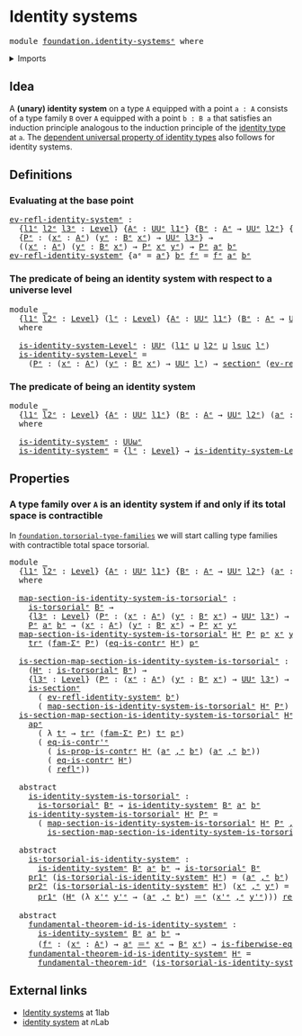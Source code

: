 # Identity systems

<pre class="Agda"><a id="29" class="Keyword">module</a> <a id="36" href="foundation.identity-systems%25E1%25B5%2589.html" class="Module">foundation.identity-systemsᵉ</a> <a id="65" class="Keyword">where</a>
</pre>
<details><summary>Imports</summary>

<pre class="Agda"><a id="121" class="Keyword">open</a> <a id="126" class="Keyword">import</a> <a id="133" href="foundation.action-on-identifications-functions%25E1%25B5%2589.html" class="Module">foundation.action-on-identifications-functionsᵉ</a>
<a id="181" class="Keyword">open</a> <a id="186" class="Keyword">import</a> <a id="193" href="foundation.dependent-pair-types%25E1%25B5%2589.html" class="Module">foundation.dependent-pair-typesᵉ</a>
<a id="226" class="Keyword">open</a> <a id="231" class="Keyword">import</a> <a id="238" href="foundation.function-extensionality%25E1%25B5%2589.html" class="Module">foundation.function-extensionalityᵉ</a>
<a id="274" class="Keyword">open</a> <a id="279" class="Keyword">import</a> <a id="286" href="foundation.fundamental-theorem-of-identity-types%25E1%25B5%2589.html" class="Module">foundation.fundamental-theorem-of-identity-typesᵉ</a>
<a id="336" class="Keyword">open</a> <a id="341" class="Keyword">import</a> <a id="348" href="foundation.universe-levels%25E1%25B5%2589.html" class="Module">foundation.universe-levelsᵉ</a>

<a id="377" class="Keyword">open</a> <a id="382" class="Keyword">import</a> <a id="389" href="foundation-core.contractible-types%25E1%25B5%2589.html" class="Module">foundation-core.contractible-typesᵉ</a>
<a id="425" class="Keyword">open</a> <a id="430" class="Keyword">import</a> <a id="437" href="foundation-core.families-of-equivalences%25E1%25B5%2589.html" class="Module">foundation-core.families-of-equivalencesᵉ</a>
<a id="479" class="Keyword">open</a> <a id="484" class="Keyword">import</a> <a id="491" href="foundation-core.function-types%25E1%25B5%2589.html" class="Module">foundation-core.function-typesᵉ</a>
<a id="523" class="Keyword">open</a> <a id="528" class="Keyword">import</a> <a id="535" href="foundation-core.functoriality-dependent-pair-types%25E1%25B5%2589.html" class="Module">foundation-core.functoriality-dependent-pair-typesᵉ</a>
<a id="587" class="Keyword">open</a> <a id="592" class="Keyword">import</a> <a id="599" href="foundation-core.identity-types%25E1%25B5%2589.html" class="Module">foundation-core.identity-typesᵉ</a>
<a id="631" class="Keyword">open</a> <a id="636" class="Keyword">import</a> <a id="643" href="foundation-core.propositions%25E1%25B5%2589.html" class="Module">foundation-core.propositionsᵉ</a>
<a id="673" class="Keyword">open</a> <a id="678" class="Keyword">import</a> <a id="685" href="foundation-core.retractions%25E1%25B5%2589.html" class="Module">foundation-core.retractionsᵉ</a>
<a id="714" class="Keyword">open</a> <a id="719" class="Keyword">import</a> <a id="726" href="foundation-core.sections%25E1%25B5%2589.html" class="Module">foundation-core.sectionsᵉ</a>
<a id="752" class="Keyword">open</a> <a id="757" class="Keyword">import</a> <a id="764" href="foundation-core.torsorial-type-families%25E1%25B5%2589.html" class="Module">foundation-core.torsorial-type-familiesᵉ</a>
<a id="805" class="Keyword">open</a> <a id="810" class="Keyword">import</a> <a id="817" href="foundation-core.transport-along-identifications%25E1%25B5%2589.html" class="Module">foundation-core.transport-along-identificationsᵉ</a>
</pre>
</details>

## Idea

A **(unary) identity system** on a type `A` equipped with a point `a : A`
consists of a type family `B` over `A` equipped with a point `b : B a` that
satisfies an induction principle analogous to the induction principle of the
[identity type](foundation.identity-types.md) at `a`. The
[dependent universal property of identity types](foundation.universal-property-identity-types.md)
also follows for identity systems.

## Definitions

### Evaluating at the base point

<pre class="Agda"><a id="ev-refl-identity-systemᵉ"></a><a id="1369" href="foundation.identity-systems%25E1%25B5%2589.html#1369" class="Function">ev-refl-identity-systemᵉ</a> <a id="1394" class="Symbol">:</a>
  <a id="1398" class="Symbol">{</a><a id="1399" href="foundation.identity-systems%25E1%25B5%2589.html#1399" class="Bound">l1ᵉ</a> <a id="1403" href="foundation.identity-systems%25E1%25B5%2589.html#1403" class="Bound">l2ᵉ</a> <a id="1407" href="foundation.identity-systems%25E1%25B5%2589.html#1407" class="Bound">l3ᵉ</a> <a id="1411" class="Symbol">:</a> <a id="1413" href="Agda.Primitive.html#742" class="Postulate">Level</a><a id="1418" class="Symbol">}</a> <a id="1420" class="Symbol">{</a><a id="1421" href="foundation.identity-systems%25E1%25B5%2589.html#1421" class="Bound">Aᵉ</a> <a id="1424" class="Symbol">:</a> <a id="1426" href="Agda.Primitive.html#429" class="Primitive">UUᵉ</a> <a id="1430" href="foundation.identity-systems%25E1%25B5%2589.html#1399" class="Bound">l1ᵉ</a><a id="1433" class="Symbol">}</a> <a id="1435" class="Symbol">{</a><a id="1436" href="foundation.identity-systems%25E1%25B5%2589.html#1436" class="Bound">Bᵉ</a> <a id="1439" class="Symbol">:</a> <a id="1441" href="foundation.identity-systems%25E1%25B5%2589.html#1421" class="Bound">Aᵉ</a> <a id="1444" class="Symbol">→</a> <a id="1446" href="Agda.Primitive.html#429" class="Primitive">UUᵉ</a> <a id="1450" href="foundation.identity-systems%25E1%25B5%2589.html#1403" class="Bound">l2ᵉ</a><a id="1453" class="Symbol">}</a> <a id="1455" class="Symbol">{</a><a id="1456" href="foundation.identity-systems%25E1%25B5%2589.html#1456" class="Bound">aᵉ</a> <a id="1459" class="Symbol">:</a> <a id="1461" href="foundation.identity-systems%25E1%25B5%2589.html#1421" class="Bound">Aᵉ</a><a id="1463" class="Symbol">}</a> <a id="1465" class="Symbol">(</a><a id="1466" href="foundation.identity-systems%25E1%25B5%2589.html#1466" class="Bound">bᵉ</a> <a id="1469" class="Symbol">:</a> <a id="1471" href="foundation.identity-systems%25E1%25B5%2589.html#1436" class="Bound">Bᵉ</a> <a id="1474" href="foundation.identity-systems%25E1%25B5%2589.html#1456" class="Bound">aᵉ</a><a id="1476" class="Symbol">)</a>
  <a id="1480" class="Symbol">{</a><a id="1481" href="foundation.identity-systems%25E1%25B5%2589.html#1481" class="Bound">Pᵉ</a> <a id="1484" class="Symbol">:</a> <a id="1486" class="Symbol">(</a><a id="1487" href="foundation.identity-systems%25E1%25B5%2589.html#1487" class="Bound">xᵉ</a> <a id="1490" class="Symbol">:</a> <a id="1492" href="foundation.identity-systems%25E1%25B5%2589.html#1421" class="Bound">Aᵉ</a><a id="1494" class="Symbol">)</a> <a id="1496" class="Symbol">(</a><a id="1497" href="foundation.identity-systems%25E1%25B5%2589.html#1497" class="Bound">yᵉ</a> <a id="1500" class="Symbol">:</a> <a id="1502" href="foundation.identity-systems%25E1%25B5%2589.html#1436" class="Bound">Bᵉ</a> <a id="1505" href="foundation.identity-systems%25E1%25B5%2589.html#1487" class="Bound">xᵉ</a><a id="1507" class="Symbol">)</a> <a id="1509" class="Symbol">→</a> <a id="1511" href="Agda.Primitive.html#429" class="Primitive">UUᵉ</a> <a id="1515" href="foundation.identity-systems%25E1%25B5%2589.html#1407" class="Bound">l3ᵉ</a><a id="1518" class="Symbol">}</a> <a id="1520" class="Symbol">→</a>
  <a id="1524" class="Symbol">((</a><a id="1526" href="foundation.identity-systems%25E1%25B5%2589.html#1526" class="Bound">xᵉ</a> <a id="1529" class="Symbol">:</a> <a id="1531" href="foundation.identity-systems%25E1%25B5%2589.html#1421" class="Bound">Aᵉ</a><a id="1533" class="Symbol">)</a> <a id="1535" class="Symbol">(</a><a id="1536" href="foundation.identity-systems%25E1%25B5%2589.html#1536" class="Bound">yᵉ</a> <a id="1539" class="Symbol">:</a> <a id="1541" href="foundation.identity-systems%25E1%25B5%2589.html#1436" class="Bound">Bᵉ</a> <a id="1544" href="foundation.identity-systems%25E1%25B5%2589.html#1526" class="Bound">xᵉ</a><a id="1546" class="Symbol">)</a> <a id="1548" class="Symbol">→</a> <a id="1550" href="foundation.identity-systems%25E1%25B5%2589.html#1481" class="Bound">Pᵉ</a> <a id="1553" href="foundation.identity-systems%25E1%25B5%2589.html#1526" class="Bound">xᵉ</a> <a id="1556" href="foundation.identity-systems%25E1%25B5%2589.html#1536" class="Bound">yᵉ</a><a id="1558" class="Symbol">)</a> <a id="1560" class="Symbol">→</a> <a id="1562" href="foundation.identity-systems%25E1%25B5%2589.html#1481" class="Bound">Pᵉ</a> <a id="1565" href="foundation.identity-systems%25E1%25B5%2589.html#1456" class="Bound">aᵉ</a> <a id="1568" href="foundation.identity-systems%25E1%25B5%2589.html#1466" class="Bound">bᵉ</a>
<a id="1571" href="foundation.identity-systems%25E1%25B5%2589.html#1369" class="Function">ev-refl-identity-systemᵉ</a> <a id="1596" class="Symbol">{</a><a id="1597" class="Argument">aᵉ</a> <a id="1600" class="Symbol">=</a> <a id="1602" href="foundation.identity-systems%25E1%25B5%2589.html#1602" class="Bound">aᵉ</a><a id="1604" class="Symbol">}</a> <a id="1606" href="foundation.identity-systems%25E1%25B5%2589.html#1606" class="Bound">bᵉ</a> <a id="1609" href="foundation.identity-systems%25E1%25B5%2589.html#1609" class="Bound">fᵉ</a> <a id="1612" class="Symbol">=</a> <a id="1614" href="foundation.identity-systems%25E1%25B5%2589.html#1609" class="Bound">fᵉ</a> <a id="1617" href="foundation.identity-systems%25E1%25B5%2589.html#1602" class="Bound">aᵉ</a> <a id="1620" href="foundation.identity-systems%25E1%25B5%2589.html#1606" class="Bound">bᵉ</a>
</pre>
### The predicate of being an identity system with respect to a universe level

<pre class="Agda"><a id="1716" class="Keyword">module</a> <a id="1723" href="foundation.identity-systems%25E1%25B5%2589.html#1723" class="Module">_</a>
  <a id="1727" class="Symbol">{</a><a id="1728" href="foundation.identity-systems%25E1%25B5%2589.html#1728" class="Bound">l1ᵉ</a> <a id="1732" href="foundation.identity-systems%25E1%25B5%2589.html#1732" class="Bound">l2ᵉ</a> <a id="1736" class="Symbol">:</a> <a id="1738" href="Agda.Primitive.html#742" class="Postulate">Level</a><a id="1743" class="Symbol">}</a> <a id="1745" class="Symbol">(</a><a id="1746" href="foundation.identity-systems%25E1%25B5%2589.html#1746" class="Bound">lᵉ</a> <a id="1749" class="Symbol">:</a> <a id="1751" href="Agda.Primitive.html#742" class="Postulate">Level</a><a id="1756" class="Symbol">)</a> <a id="1758" class="Symbol">{</a><a id="1759" href="foundation.identity-systems%25E1%25B5%2589.html#1759" class="Bound">Aᵉ</a> <a id="1762" class="Symbol">:</a> <a id="1764" href="Agda.Primitive.html#429" class="Primitive">UUᵉ</a> <a id="1768" href="foundation.identity-systems%25E1%25B5%2589.html#1728" class="Bound">l1ᵉ</a><a id="1771" class="Symbol">}</a> <a id="1773" class="Symbol">(</a><a id="1774" href="foundation.identity-systems%25E1%25B5%2589.html#1774" class="Bound">Bᵉ</a> <a id="1777" class="Symbol">:</a> <a id="1779" href="foundation.identity-systems%25E1%25B5%2589.html#1759" class="Bound">Aᵉ</a> <a id="1782" class="Symbol">→</a> <a id="1784" href="Agda.Primitive.html#429" class="Primitive">UUᵉ</a> <a id="1788" href="foundation.identity-systems%25E1%25B5%2589.html#1732" class="Bound">l2ᵉ</a><a id="1791" class="Symbol">)</a> <a id="1793" class="Symbol">(</a><a id="1794" href="foundation.identity-systems%25E1%25B5%2589.html#1794" class="Bound">aᵉ</a> <a id="1797" class="Symbol">:</a> <a id="1799" href="foundation.identity-systems%25E1%25B5%2589.html#1759" class="Bound">Aᵉ</a><a id="1801" class="Symbol">)</a> <a id="1803" class="Symbol">(</a><a id="1804" href="foundation.identity-systems%25E1%25B5%2589.html#1804" class="Bound">bᵉ</a> <a id="1807" class="Symbol">:</a> <a id="1809" href="foundation.identity-systems%25E1%25B5%2589.html#1774" class="Bound">Bᵉ</a> <a id="1812" href="foundation.identity-systems%25E1%25B5%2589.html#1794" class="Bound">aᵉ</a><a id="1814" class="Symbol">)</a>
  <a id="1818" class="Keyword">where</a>

  <a id="1827" href="foundation.identity-systems%25E1%25B5%2589.html#1827" class="Function">is-identity-system-Levelᵉ</a> <a id="1853" class="Symbol">:</a> <a id="1855" href="Agda.Primitive.html#429" class="Primitive">UUᵉ</a> <a id="1859" class="Symbol">(</a><a id="1860" href="foundation.identity-systems%25E1%25B5%2589.html#1728" class="Bound">l1ᵉ</a> <a id="1864" href="Agda.Primitive.html#961" class="Primitive Operator">⊔</a> <a id="1866" href="foundation.identity-systems%25E1%25B5%2589.html#1732" class="Bound">l2ᵉ</a> <a id="1870" href="Agda.Primitive.html#961" class="Primitive Operator">⊔</a> <a id="1872" href="Agda.Primitive.html#931" class="Primitive">lsuc</a> <a id="1877" href="foundation.identity-systems%25E1%25B5%2589.html#1746" class="Bound">lᵉ</a><a id="1879" class="Symbol">)</a>
  <a id="1883" href="foundation.identity-systems%25E1%25B5%2589.html#1827" class="Function">is-identity-system-Levelᵉ</a> <a id="1909" class="Symbol">=</a>
    <a id="1915" class="Symbol">(</a><a id="1916" href="foundation.identity-systems%25E1%25B5%2589.html#1916" class="Bound">Pᵉ</a> <a id="1919" class="Symbol">:</a> <a id="1921" class="Symbol">(</a><a id="1922" href="foundation.identity-systems%25E1%25B5%2589.html#1922" class="Bound">xᵉ</a> <a id="1925" class="Symbol">:</a> <a id="1927" href="foundation.identity-systems%25E1%25B5%2589.html#1759" class="Bound">Aᵉ</a><a id="1929" class="Symbol">)</a> <a id="1931" class="Symbol">(</a><a id="1932" href="foundation.identity-systems%25E1%25B5%2589.html#1932" class="Bound">yᵉ</a> <a id="1935" class="Symbol">:</a> <a id="1937" href="foundation.identity-systems%25E1%25B5%2589.html#1774" class="Bound">Bᵉ</a> <a id="1940" href="foundation.identity-systems%25E1%25B5%2589.html#1922" class="Bound">xᵉ</a><a id="1942" class="Symbol">)</a> <a id="1944" class="Symbol">→</a> <a id="1946" href="Agda.Primitive.html#429" class="Primitive">UUᵉ</a> <a id="1950" href="foundation.identity-systems%25E1%25B5%2589.html#1746" class="Bound">lᵉ</a><a id="1952" class="Symbol">)</a> <a id="1954" class="Symbol">→</a> <a id="1956" href="foundation-core.sections%25E1%25B5%2589.html#1413" class="Function">sectionᵉ</a> <a id="1965" class="Symbol">(</a><a id="1966" href="foundation.identity-systems%25E1%25B5%2589.html#1369" class="Function">ev-refl-identity-systemᵉ</a> <a id="1991" href="foundation.identity-systems%25E1%25B5%2589.html#1804" class="Bound">bᵉ</a> <a id="1994" class="Symbol">{</a><a id="1995" href="foundation.identity-systems%25E1%25B5%2589.html#1916" class="Bound">Pᵉ</a><a id="1997" class="Symbol">})</a>
</pre>
### The predicate of being an identity system

<pre class="Agda"><a id="2060" class="Keyword">module</a> <a id="2067" href="foundation.identity-systems%25E1%25B5%2589.html#2067" class="Module">_</a>
  <a id="2071" class="Symbol">{</a><a id="2072" href="foundation.identity-systems%25E1%25B5%2589.html#2072" class="Bound">l1ᵉ</a> <a id="2076" href="foundation.identity-systems%25E1%25B5%2589.html#2076" class="Bound">l2ᵉ</a> <a id="2080" class="Symbol">:</a> <a id="2082" href="Agda.Primitive.html#742" class="Postulate">Level</a><a id="2087" class="Symbol">}</a> <a id="2089" class="Symbol">{</a><a id="2090" href="foundation.identity-systems%25E1%25B5%2589.html#2090" class="Bound">Aᵉ</a> <a id="2093" class="Symbol">:</a> <a id="2095" href="Agda.Primitive.html#429" class="Primitive">UUᵉ</a> <a id="2099" href="foundation.identity-systems%25E1%25B5%2589.html#2072" class="Bound">l1ᵉ</a><a id="2102" class="Symbol">}</a> <a id="2104" class="Symbol">(</a><a id="2105" href="foundation.identity-systems%25E1%25B5%2589.html#2105" class="Bound">Bᵉ</a> <a id="2108" class="Symbol">:</a> <a id="2110" href="foundation.identity-systems%25E1%25B5%2589.html#2090" class="Bound">Aᵉ</a> <a id="2113" class="Symbol">→</a> <a id="2115" href="Agda.Primitive.html#429" class="Primitive">UUᵉ</a> <a id="2119" href="foundation.identity-systems%25E1%25B5%2589.html#2076" class="Bound">l2ᵉ</a><a id="2122" class="Symbol">)</a> <a id="2124" class="Symbol">(</a><a id="2125" href="foundation.identity-systems%25E1%25B5%2589.html#2125" class="Bound">aᵉ</a> <a id="2128" class="Symbol">:</a> <a id="2130" href="foundation.identity-systems%25E1%25B5%2589.html#2090" class="Bound">Aᵉ</a><a id="2132" class="Symbol">)</a> <a id="2134" class="Symbol">(</a><a id="2135" href="foundation.identity-systems%25E1%25B5%2589.html#2135" class="Bound">bᵉ</a> <a id="2138" class="Symbol">:</a> <a id="2140" href="foundation.identity-systems%25E1%25B5%2589.html#2105" class="Bound">Bᵉ</a> <a id="2143" href="foundation.identity-systems%25E1%25B5%2589.html#2125" class="Bound">aᵉ</a><a id="2145" class="Symbol">)</a>
  <a id="2149" class="Keyword">where</a>

  <a id="2158" href="foundation.identity-systems%25E1%25B5%2589.html#2158" class="Function">is-identity-systemᵉ</a> <a id="2178" class="Symbol">:</a> <a id="2180" href="Agda.Primitive.html#553" class="Primitive">UUωᵉ</a>
  <a id="2187" href="foundation.identity-systems%25E1%25B5%2589.html#2158" class="Function">is-identity-systemᵉ</a> <a id="2207" class="Symbol">=</a> <a id="2209" class="Symbol">{</a><a id="2210" href="foundation.identity-systems%25E1%25B5%2589.html#2210" class="Bound">lᵉ</a> <a id="2213" class="Symbol">:</a> <a id="2215" href="Agda.Primitive.html#742" class="Postulate">Level</a><a id="2220" class="Symbol">}</a> <a id="2222" class="Symbol">→</a> <a id="2224" href="foundation.identity-systems%25E1%25B5%2589.html#1827" class="Function">is-identity-system-Levelᵉ</a> <a id="2250" href="foundation.identity-systems%25E1%25B5%2589.html#2210" class="Bound">lᵉ</a> <a id="2253" href="foundation.identity-systems%25E1%25B5%2589.html#2105" class="Bound">Bᵉ</a> <a id="2256" href="foundation.identity-systems%25E1%25B5%2589.html#2125" class="Bound">aᵉ</a> <a id="2259" href="foundation.identity-systems%25E1%25B5%2589.html#2135" class="Bound">bᵉ</a>
</pre>
## Properties

### A type family over `A` is an identity system if and only if its total space is contractible

In [`foundation.torsorial-type-families`](foundation.torsorial-type-families.md)
we will start calling type families with contractible total space torsorial.

<pre class="Agda"><a id="2546" class="Keyword">module</a> <a id="2553" href="foundation.identity-systems%25E1%25B5%2589.html#2553" class="Module">_</a>
  <a id="2557" class="Symbol">{</a><a id="2558" href="foundation.identity-systems%25E1%25B5%2589.html#2558" class="Bound">l1ᵉ</a> <a id="2562" href="foundation.identity-systems%25E1%25B5%2589.html#2562" class="Bound">l2ᵉ</a> <a id="2566" class="Symbol">:</a> <a id="2568" href="Agda.Primitive.html#742" class="Postulate">Level</a><a id="2573" class="Symbol">}</a> <a id="2575" class="Symbol">{</a><a id="2576" href="foundation.identity-systems%25E1%25B5%2589.html#2576" class="Bound">Aᵉ</a> <a id="2579" class="Symbol">:</a> <a id="2581" href="Agda.Primitive.html#429" class="Primitive">UUᵉ</a> <a id="2585" href="foundation.identity-systems%25E1%25B5%2589.html#2558" class="Bound">l1ᵉ</a><a id="2588" class="Symbol">}</a> <a id="2590" class="Symbol">{</a><a id="2591" href="foundation.identity-systems%25E1%25B5%2589.html#2591" class="Bound">Bᵉ</a> <a id="2594" class="Symbol">:</a> <a id="2596" href="foundation.identity-systems%25E1%25B5%2589.html#2576" class="Bound">Aᵉ</a> <a id="2599" class="Symbol">→</a> <a id="2601" href="Agda.Primitive.html#429" class="Primitive">UUᵉ</a> <a id="2605" href="foundation.identity-systems%25E1%25B5%2589.html#2562" class="Bound">l2ᵉ</a><a id="2608" class="Symbol">}</a> <a id="2610" class="Symbol">(</a><a id="2611" href="foundation.identity-systems%25E1%25B5%2589.html#2611" class="Bound">aᵉ</a> <a id="2614" class="Symbol">:</a> <a id="2616" href="foundation.identity-systems%25E1%25B5%2589.html#2576" class="Bound">Aᵉ</a><a id="2618" class="Symbol">)</a> <a id="2620" class="Symbol">(</a><a id="2621" href="foundation.identity-systems%25E1%25B5%2589.html#2621" class="Bound">bᵉ</a> <a id="2624" class="Symbol">:</a> <a id="2626" href="foundation.identity-systems%25E1%25B5%2589.html#2591" class="Bound">Bᵉ</a> <a id="2629" href="foundation.identity-systems%25E1%25B5%2589.html#2611" class="Bound">aᵉ</a><a id="2631" class="Symbol">)</a>
  <a id="2635" class="Keyword">where</a>

  <a id="2644" href="foundation.identity-systems%25E1%25B5%2589.html#2644" class="Function">map-section-is-identity-system-is-torsorialᵉ</a> <a id="2689" class="Symbol">:</a>
    <a id="2695" href="foundation-core.torsorial-type-families%25E1%25B5%2589.html#2479" class="Function">is-torsorialᵉ</a> <a id="2709" href="foundation.identity-systems%25E1%25B5%2589.html#2591" class="Bound">Bᵉ</a> <a id="2712" class="Symbol">→</a>
    <a id="2718" class="Symbol">{</a><a id="2719" href="foundation.identity-systems%25E1%25B5%2589.html#2719" class="Bound">l3ᵉ</a> <a id="2723" class="Symbol">:</a> <a id="2725" href="Agda.Primitive.html#742" class="Postulate">Level</a><a id="2730" class="Symbol">}</a> <a id="2732" class="Symbol">(</a><a id="2733" href="foundation.identity-systems%25E1%25B5%2589.html#2733" class="Bound">Pᵉ</a> <a id="2736" class="Symbol">:</a> <a id="2738" class="Symbol">(</a><a id="2739" href="foundation.identity-systems%25E1%25B5%2589.html#2739" class="Bound">xᵉ</a> <a id="2742" class="Symbol">:</a> <a id="2744" href="foundation.identity-systems%25E1%25B5%2589.html#2576" class="Bound">Aᵉ</a><a id="2746" class="Symbol">)</a> <a id="2748" class="Symbol">(</a><a id="2749" href="foundation.identity-systems%25E1%25B5%2589.html#2749" class="Bound">yᵉ</a> <a id="2752" class="Symbol">:</a> <a id="2754" href="foundation.identity-systems%25E1%25B5%2589.html#2591" class="Bound">Bᵉ</a> <a id="2757" href="foundation.identity-systems%25E1%25B5%2589.html#2739" class="Bound">xᵉ</a><a id="2759" class="Symbol">)</a> <a id="2761" class="Symbol">→</a> <a id="2763" href="Agda.Primitive.html#429" class="Primitive">UUᵉ</a> <a id="2767" href="foundation.identity-systems%25E1%25B5%2589.html#2719" class="Bound">l3ᵉ</a><a id="2770" class="Symbol">)</a> <a id="2772" class="Symbol">→</a>
    <a id="2778" href="foundation.identity-systems%25E1%25B5%2589.html#2733" class="Bound">Pᵉ</a> <a id="2781" href="foundation.identity-systems%25E1%25B5%2589.html#2611" class="Bound">aᵉ</a> <a id="2784" href="foundation.identity-systems%25E1%25B5%2589.html#2621" class="Bound">bᵉ</a> <a id="2787" class="Symbol">→</a> <a id="2789" class="Symbol">(</a><a id="2790" href="foundation.identity-systems%25E1%25B5%2589.html#2790" class="Bound">xᵉ</a> <a id="2793" class="Symbol">:</a> <a id="2795" href="foundation.identity-systems%25E1%25B5%2589.html#2576" class="Bound">Aᵉ</a><a id="2797" class="Symbol">)</a> <a id="2799" class="Symbol">(</a><a id="2800" href="foundation.identity-systems%25E1%25B5%2589.html#2800" class="Bound">yᵉ</a> <a id="2803" class="Symbol">:</a> <a id="2805" href="foundation.identity-systems%25E1%25B5%2589.html#2591" class="Bound">Bᵉ</a> <a id="2808" href="foundation.identity-systems%25E1%25B5%2589.html#2790" class="Bound">xᵉ</a><a id="2810" class="Symbol">)</a> <a id="2812" class="Symbol">→</a> <a id="2814" href="foundation.identity-systems%25E1%25B5%2589.html#2733" class="Bound">Pᵉ</a> <a id="2817" href="foundation.identity-systems%25E1%25B5%2589.html#2790" class="Bound">xᵉ</a> <a id="2820" href="foundation.identity-systems%25E1%25B5%2589.html#2800" class="Bound">yᵉ</a>
  <a id="2825" href="foundation.identity-systems%25E1%25B5%2589.html#2644" class="Function">map-section-is-identity-system-is-torsorialᵉ</a> <a id="2870" href="foundation.identity-systems%25E1%25B5%2589.html#2870" class="Bound">Hᵉ</a> <a id="2873" href="foundation.identity-systems%25E1%25B5%2589.html#2873" class="Bound">Pᵉ</a> <a id="2876" href="foundation.identity-systems%25E1%25B5%2589.html#2876" class="Bound">pᵉ</a> <a id="2879" href="foundation.identity-systems%25E1%25B5%2589.html#2879" class="Bound">xᵉ</a> <a id="2882" href="foundation.identity-systems%25E1%25B5%2589.html#2882" class="Bound">yᵉ</a> <a id="2885" class="Symbol">=</a>
    <a id="2891" href="foundation-core.transport-along-identifications%25E1%25B5%2589.html#837" class="Function">trᵉ</a> <a id="2895" class="Symbol">(</a><a id="2896" href="foundation.dependent-pair-types%25E1%25B5%2589.html#2315" class="Function">fam-Σᵉ</a> <a id="2903" href="foundation.identity-systems%25E1%25B5%2589.html#2873" class="Bound">Pᵉ</a><a id="2905" class="Symbol">)</a> <a id="2907" class="Symbol">(</a><a id="2908" href="foundation-core.contractible-types%25E1%25B5%2589.html#1265" class="Function">eq-is-contrᵉ</a> <a id="2921" href="foundation.identity-systems%25E1%25B5%2589.html#2870" class="Bound">Hᵉ</a><a id="2923" class="Symbol">)</a> <a id="2925" href="foundation.identity-systems%25E1%25B5%2589.html#2876" class="Bound">pᵉ</a>

  <a id="2931" href="foundation.identity-systems%25E1%25B5%2589.html#2931" class="Function">is-section-map-section-is-identity-system-is-torsorialᵉ</a> <a id="2987" class="Symbol">:</a>
    <a id="2993" class="Symbol">(</a><a id="2994" href="foundation.identity-systems%25E1%25B5%2589.html#2994" class="Bound">Hᵉ</a> <a id="2997" class="Symbol">:</a> <a id="2999" href="foundation-core.torsorial-type-families%25E1%25B5%2589.html#2479" class="Function">is-torsorialᵉ</a> <a id="3013" href="foundation.identity-systems%25E1%25B5%2589.html#2591" class="Bound">Bᵉ</a><a id="3015" class="Symbol">)</a> <a id="3017" class="Symbol">→</a>
    <a id="3023" class="Symbol">{</a><a id="3024" href="foundation.identity-systems%25E1%25B5%2589.html#3024" class="Bound">l3ᵉ</a> <a id="3028" class="Symbol">:</a> <a id="3030" href="Agda.Primitive.html#742" class="Postulate">Level</a><a id="3035" class="Symbol">}</a> <a id="3037" class="Symbol">(</a><a id="3038" href="foundation.identity-systems%25E1%25B5%2589.html#3038" class="Bound">Pᵉ</a> <a id="3041" class="Symbol">:</a> <a id="3043" class="Symbol">(</a><a id="3044" href="foundation.identity-systems%25E1%25B5%2589.html#3044" class="Bound">xᵉ</a> <a id="3047" class="Symbol">:</a> <a id="3049" href="foundation.identity-systems%25E1%25B5%2589.html#2576" class="Bound">Aᵉ</a><a id="3051" class="Symbol">)</a> <a id="3053" class="Symbol">(</a><a id="3054" href="foundation.identity-systems%25E1%25B5%2589.html#3054" class="Bound">yᵉ</a> <a id="3057" class="Symbol">:</a> <a id="3059" href="foundation.identity-systems%25E1%25B5%2589.html#2591" class="Bound">Bᵉ</a> <a id="3062" href="foundation.identity-systems%25E1%25B5%2589.html#3044" class="Bound">xᵉ</a><a id="3064" class="Symbol">)</a> <a id="3066" class="Symbol">→</a> <a id="3068" href="Agda.Primitive.html#429" class="Primitive">UUᵉ</a> <a id="3072" href="foundation.identity-systems%25E1%25B5%2589.html#3024" class="Bound">l3ᵉ</a><a id="3075" class="Symbol">)</a> <a id="3077" class="Symbol">→</a>
    <a id="3083" href="foundation-core.sections%25E1%25B5%2589.html#1211" class="Function">is-sectionᵉ</a>
      <a id="3101" class="Symbol">(</a> <a id="3103" href="foundation.identity-systems%25E1%25B5%2589.html#1369" class="Function">ev-refl-identity-systemᵉ</a> <a id="3128" href="foundation.identity-systems%25E1%25B5%2589.html#2621" class="Bound">bᵉ</a><a id="3130" class="Symbol">)</a>
      <a id="3138" class="Symbol">(</a> <a id="3140" href="foundation.identity-systems%25E1%25B5%2589.html#2644" class="Function">map-section-is-identity-system-is-torsorialᵉ</a> <a id="3185" href="foundation.identity-systems%25E1%25B5%2589.html#2994" class="Bound">Hᵉ</a> <a id="3188" href="foundation.identity-systems%25E1%25B5%2589.html#3038" class="Bound">Pᵉ</a><a id="3190" class="Symbol">)</a>
  <a id="3194" href="foundation.identity-systems%25E1%25B5%2589.html#2931" class="Function">is-section-map-section-is-identity-system-is-torsorialᵉ</a> <a id="3250" href="foundation.identity-systems%25E1%25B5%2589.html#3250" class="Bound">Hᵉ</a> <a id="3253" href="foundation.identity-systems%25E1%25B5%2589.html#3253" class="Bound">Pᵉ</a> <a id="3256" href="foundation.identity-systems%25E1%25B5%2589.html#3256" class="Bound">pᵉ</a> <a id="3259" class="Symbol">=</a>
    <a id="3265" href="foundation.action-on-identifications-functions%25E1%25B5%2589.html#735" class="Function">apᵉ</a>
      <a id="3275" class="Symbol">(</a> <a id="3277" class="Symbol">λ</a> <a id="3279" href="foundation.identity-systems%25E1%25B5%2589.html#3279" class="Bound">tᵉ</a> <a id="3282" class="Symbol">→</a> <a id="3284" href="foundation-core.transport-along-identifications%25E1%25B5%2589.html#837" class="Function">trᵉ</a> <a id="3288" class="Symbol">(</a><a id="3289" href="foundation.dependent-pair-types%25E1%25B5%2589.html#2315" class="Function">fam-Σᵉ</a> <a id="3296" href="foundation.identity-systems%25E1%25B5%2589.html#3253" class="Bound">Pᵉ</a><a id="3298" class="Symbol">)</a> <a id="3300" href="foundation.identity-systems%25E1%25B5%2589.html#3279" class="Bound">tᵉ</a> <a id="3303" href="foundation.identity-systems%25E1%25B5%2589.html#3256" class="Bound">pᵉ</a><a id="3305" class="Symbol">)</a>
      <a id="3313" class="Symbol">(</a> <a id="3315" href="foundation-core.contractible-types%25E1%25B5%2589.html#1116" class="Function">eq-is-contr&#39;ᵉ</a>
        <a id="3337" class="Symbol">(</a> <a id="3339" href="foundation-core.contractible-types%25E1%25B5%2589.html#7659" class="Function">is-prop-is-contrᵉ</a> <a id="3357" href="foundation.identity-systems%25E1%25B5%2589.html#3250" class="Bound">Hᵉ</a> <a id="3360" class="Symbol">(</a><a id="3361" href="foundation.identity-systems%25E1%25B5%2589.html#2611" class="Bound">aᵉ</a> <a id="3364" href="foundation.dependent-pair-types%25E1%25B5%2589.html#788" class="InductiveConstructor Operator">,ᵉ</a> <a id="3367" href="foundation.identity-systems%25E1%25B5%2589.html#2621" class="Bound">bᵉ</a><a id="3369" class="Symbol">)</a> <a id="3371" class="Symbol">(</a><a id="3372" href="foundation.identity-systems%25E1%25B5%2589.html#2611" class="Bound">aᵉ</a> <a id="3375" href="foundation.dependent-pair-types%25E1%25B5%2589.html#788" class="InductiveConstructor Operator">,ᵉ</a> <a id="3378" href="foundation.identity-systems%25E1%25B5%2589.html#2621" class="Bound">bᵉ</a><a id="3380" class="Symbol">))</a>
        <a id="3391" class="Symbol">(</a> <a id="3393" href="foundation-core.contractible-types%25E1%25B5%2589.html#1265" class="Function">eq-is-contrᵉ</a> <a id="3406" href="foundation.identity-systems%25E1%25B5%2589.html#3250" class="Bound">Hᵉ</a><a id="3408" class="Symbol">)</a>
        <a id="3418" class="Symbol">(</a> <a id="3420" href="foundation-core.identity-types%25E1%25B5%2589.html#2694" class="InductiveConstructor">reflᵉ</a><a id="3425" class="Symbol">))</a>

  <a id="3431" class="Keyword">abstract</a>
    <a id="3444" href="foundation.identity-systems%25E1%25B5%2589.html#3444" class="Function">is-identity-system-is-torsorialᵉ</a> <a id="3477" class="Symbol">:</a>
      <a id="3485" href="foundation-core.torsorial-type-families%25E1%25B5%2589.html#2479" class="Function">is-torsorialᵉ</a> <a id="3499" href="foundation.identity-systems%25E1%25B5%2589.html#2591" class="Bound">Bᵉ</a> <a id="3502" class="Symbol">→</a> <a id="3504" href="foundation.identity-systems%25E1%25B5%2589.html#2158" class="Function">is-identity-systemᵉ</a> <a id="3524" href="foundation.identity-systems%25E1%25B5%2589.html#2591" class="Bound">Bᵉ</a> <a id="3527" href="foundation.identity-systems%25E1%25B5%2589.html#2611" class="Bound">aᵉ</a> <a id="3530" href="foundation.identity-systems%25E1%25B5%2589.html#2621" class="Bound">bᵉ</a>
    <a id="3537" href="foundation.identity-systems%25E1%25B5%2589.html#3444" class="Function">is-identity-system-is-torsorialᵉ</a> <a id="3570" href="foundation.identity-systems%25E1%25B5%2589.html#3570" class="Bound">Hᵉ</a> <a id="3573" href="foundation.identity-systems%25E1%25B5%2589.html#3573" class="Bound">Pᵉ</a> <a id="3576" class="Symbol">=</a>
      <a id="3584" class="Symbol">(</a> <a id="3586" href="foundation.identity-systems%25E1%25B5%2589.html#2644" class="Function">map-section-is-identity-system-is-torsorialᵉ</a> <a id="3631" href="foundation.identity-systems%25E1%25B5%2589.html#3570" class="Bound">Hᵉ</a> <a id="3634" href="foundation.identity-systems%25E1%25B5%2589.html#3573" class="Bound">Pᵉ</a> <a id="3637" href="foundation.dependent-pair-types%25E1%25B5%2589.html#788" class="InductiveConstructor Operator">,ᵉ</a>
        <a id="3648" href="foundation.identity-systems%25E1%25B5%2589.html#2931" class="Function">is-section-map-section-is-identity-system-is-torsorialᵉ</a> <a id="3704" href="foundation.identity-systems%25E1%25B5%2589.html#3570" class="Bound">Hᵉ</a> <a id="3707" href="foundation.identity-systems%25E1%25B5%2589.html#3573" class="Bound">Pᵉ</a><a id="3709" class="Symbol">)</a>

  <a id="3714" class="Keyword">abstract</a>
    <a id="3727" href="foundation.identity-systems%25E1%25B5%2589.html#3727" class="Function">is-torsorial-is-identity-systemᵉ</a> <a id="3760" class="Symbol">:</a>
      <a id="3768" href="foundation.identity-systems%25E1%25B5%2589.html#2158" class="Function">is-identity-systemᵉ</a> <a id="3788" href="foundation.identity-systems%25E1%25B5%2589.html#2591" class="Bound">Bᵉ</a> <a id="3791" href="foundation.identity-systems%25E1%25B5%2589.html#2611" class="Bound">aᵉ</a> <a id="3794" href="foundation.identity-systems%25E1%25B5%2589.html#2621" class="Bound">bᵉ</a> <a id="3797" class="Symbol">→</a> <a id="3799" href="foundation-core.torsorial-type-families%25E1%25B5%2589.html#2479" class="Function">is-torsorialᵉ</a> <a id="3813" href="foundation.identity-systems%25E1%25B5%2589.html#2591" class="Bound">Bᵉ</a>
    <a id="3820" href="foundation.dependent-pair-types%25E1%25B5%2589.html#697" class="Field">pr1ᵉ</a> <a id="3825" class="Symbol">(</a><a id="3826" href="foundation.identity-systems%25E1%25B5%2589.html#3727" class="Function">is-torsorial-is-identity-systemᵉ</a> <a id="3859" href="foundation.identity-systems%25E1%25B5%2589.html#3859" class="Bound">Hᵉ</a><a id="3861" class="Symbol">)</a> <a id="3863" class="Symbol">=</a> <a id="3865" class="Symbol">(</a><a id="3866" href="foundation.identity-systems%25E1%25B5%2589.html#2611" class="Bound">aᵉ</a> <a id="3869" href="foundation.dependent-pair-types%25E1%25B5%2589.html#788" class="InductiveConstructor Operator">,ᵉ</a> <a id="3872" href="foundation.identity-systems%25E1%25B5%2589.html#2621" class="Bound">bᵉ</a><a id="3874" class="Symbol">)</a>
    <a id="3880" href="foundation.dependent-pair-types%25E1%25B5%2589.html#711" class="Field">pr2ᵉ</a> <a id="3885" class="Symbol">(</a><a id="3886" href="foundation.identity-systems%25E1%25B5%2589.html#3727" class="Function">is-torsorial-is-identity-systemᵉ</a> <a id="3919" href="foundation.identity-systems%25E1%25B5%2589.html#3919" class="Bound">Hᵉ</a><a id="3921" class="Symbol">)</a> <a id="3923" class="Symbol">(</a><a id="3924" href="foundation.identity-systems%25E1%25B5%2589.html#3924" class="Bound">xᵉ</a> <a id="3927" href="foundation.dependent-pair-types%25E1%25B5%2589.html#788" class="InductiveConstructor Operator">,ᵉ</a> <a id="3930" href="foundation.identity-systems%25E1%25B5%2589.html#3930" class="Bound">yᵉ</a><a id="3932" class="Symbol">)</a> <a id="3934" class="Symbol">=</a>
      <a id="3942" href="foundation.dependent-pair-types%25E1%25B5%2589.html#697" class="Field">pr1ᵉ</a> <a id="3947" class="Symbol">(</a><a id="3948" href="foundation.identity-systems%25E1%25B5%2589.html#3919" class="Bound">Hᵉ</a> <a id="3951" class="Symbol">(λ</a> <a id="3954" href="foundation.identity-systems%25E1%25B5%2589.html#3954" class="Bound">x&#39;ᵉ</a> <a id="3958" href="foundation.identity-systems%25E1%25B5%2589.html#3958" class="Bound">y&#39;ᵉ</a> <a id="3962" class="Symbol">→</a> <a id="3964" class="Symbol">(</a><a id="3965" href="foundation.identity-systems%25E1%25B5%2589.html#2611" class="Bound">aᵉ</a> <a id="3968" href="foundation.dependent-pair-types%25E1%25B5%2589.html#788" class="InductiveConstructor Operator">,ᵉ</a> <a id="3971" href="foundation.identity-systems%25E1%25B5%2589.html#2621" class="Bound">bᵉ</a><a id="3973" class="Symbol">)</a> <a id="3975" href="foundation-core.identity-types%25E1%25B5%2589.html#2730" class="Function Operator">＝ᵉ</a> <a id="3978" class="Symbol">(</a><a id="3979" href="foundation.identity-systems%25E1%25B5%2589.html#3954" class="Bound">x&#39;ᵉ</a> <a id="3983" href="foundation.dependent-pair-types%25E1%25B5%2589.html#788" class="InductiveConstructor Operator">,ᵉ</a> <a id="3986" href="foundation.identity-systems%25E1%25B5%2589.html#3958" class="Bound">y&#39;ᵉ</a><a id="3989" class="Symbol">)))</a> <a id="3993" href="foundation-core.identity-types%25E1%25B5%2589.html#2694" class="InductiveConstructor">reflᵉ</a> <a id="3999" href="foundation.identity-systems%25E1%25B5%2589.html#3924" class="Bound">xᵉ</a> <a id="4002" href="foundation.identity-systems%25E1%25B5%2589.html#3930" class="Bound">yᵉ</a>

  <a id="4008" class="Keyword">abstract</a>
    <a id="4021" href="foundation.identity-systems%25E1%25B5%2589.html#4021" class="Function">fundamental-theorem-id-is-identity-systemᵉ</a> <a id="4064" class="Symbol">:</a>
      <a id="4072" href="foundation.identity-systems%25E1%25B5%2589.html#2158" class="Function">is-identity-systemᵉ</a> <a id="4092" href="foundation.identity-systems%25E1%25B5%2589.html#2591" class="Bound">Bᵉ</a> <a id="4095" href="foundation.identity-systems%25E1%25B5%2589.html#2611" class="Bound">aᵉ</a> <a id="4098" href="foundation.identity-systems%25E1%25B5%2589.html#2621" class="Bound">bᵉ</a> <a id="4101" class="Symbol">→</a>
      <a id="4109" class="Symbol">(</a><a id="4110" href="foundation.identity-systems%25E1%25B5%2589.html#4110" class="Bound">fᵉ</a> <a id="4113" class="Symbol">:</a> <a id="4115" class="Symbol">(</a><a id="4116" href="foundation.identity-systems%25E1%25B5%2589.html#4116" class="Bound">xᵉ</a> <a id="4119" class="Symbol">:</a> <a id="4121" href="foundation.identity-systems%25E1%25B5%2589.html#2576" class="Bound">Aᵉ</a><a id="4123" class="Symbol">)</a> <a id="4125" class="Symbol">→</a> <a id="4127" href="foundation.identity-systems%25E1%25B5%2589.html#2611" class="Bound">aᵉ</a> <a id="4130" href="foundation-core.identity-types%25E1%25B5%2589.html#2730" class="Function Operator">＝ᵉ</a> <a id="4133" href="foundation.identity-systems%25E1%25B5%2589.html#4116" class="Bound">xᵉ</a> <a id="4136" class="Symbol">→</a> <a id="4138" href="foundation.identity-systems%25E1%25B5%2589.html#2591" class="Bound">Bᵉ</a> <a id="4141" href="foundation.identity-systems%25E1%25B5%2589.html#4116" class="Bound">xᵉ</a><a id="4143" class="Symbol">)</a> <a id="4145" class="Symbol">→</a> <a id="4147" href="foundation-core.families-of-equivalences%25E1%25B5%2589.html#729" class="Function">is-fiberwise-equivᵉ</a> <a id="4167" href="foundation.identity-systems%25E1%25B5%2589.html#4110" class="Bound">fᵉ</a>
    <a id="4174" href="foundation.identity-systems%25E1%25B5%2589.html#4021" class="Function">fundamental-theorem-id-is-identity-systemᵉ</a> <a id="4217" href="foundation.identity-systems%25E1%25B5%2589.html#4217" class="Bound">Hᵉ</a> <a id="4220" class="Symbol">=</a>
      <a id="4228" href="foundation.fundamental-theorem-of-identity-types%25E1%25B5%2589.html#2064" class="Function">fundamental-theorem-idᵉ</a> <a id="4252" class="Symbol">(</a><a id="4253" href="foundation.identity-systems%25E1%25B5%2589.html#3727" class="Function">is-torsorial-is-identity-systemᵉ</a> <a id="4286" href="foundation.identity-systems%25E1%25B5%2589.html#4217" class="Bound">Hᵉ</a><a id="4288" class="Symbol">)</a>
</pre>
## External links

- [Identity systems](https://1lab.dev/1Lab.Path.IdentitySystem.html) at 1lab
- [identity system](https://ncatlab.org/nlab/show/identity+system) at $n$Lab